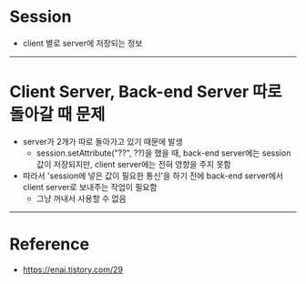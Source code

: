 # Session

- client 별로 server에 저장되는 정보

---

# Client Server, Back-end Server 따로 돌아갈 때 문제

- server가 2개가 따로 돌아가고 있기 때문에 발생
    - session.setAttribute("??", ??)을 했을 때, back-end server에는 session 값이 저장되지만, client server에는 전혀 영향을 주지 못함
- 따라서 'session에 넣은 값이 필요한 통신'을 하기 전에 back-end server에서 client server로 보내주는 작업이 필요함
    - 그냥 꺼내서 사용할 수 없음

---

# Reference

- https://enai.tistory.com/29
